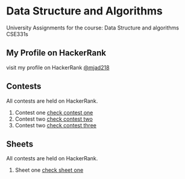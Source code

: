 # Data Structure and Algorithms
University Assignments for the course: Data Structure and algorithms CSE331s 


## My Profile on HackerRank 
visit my profile on HackerRank [@mjad218](https://www.hackerrank.com/mjad218)

## Contests 
All contests are held on HackerRank. 
1. Contest one [check contest one](https://www.hackerrank.com/contests/cse331-l1-assignment/challenges)
2. Contest two [check contest two](https://www.hackerrank.com/contests/cse331-l2-report/challenges)
3. Contest two [check contest three](https://www.hackerrank.com/contests/cse331-l3-report/challenges)

## Sheets 
All contests are held on HackerRank. 
1. Sheet one [check sheet one](https://drive.google.com/file/d/1vbhDh3pncqtuD0IAzmXs2Y8F6Bw1s2Wa/view?usp=sharing)

